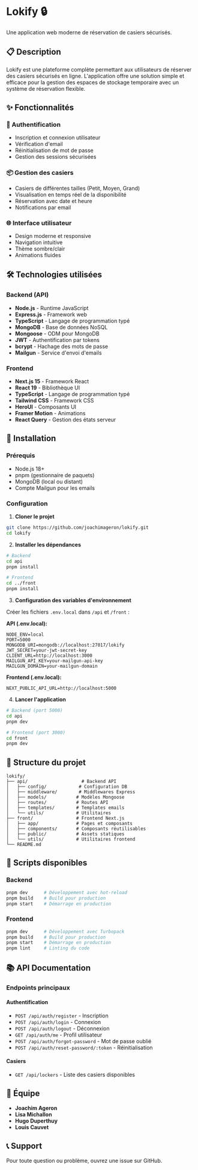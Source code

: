 # Lokify 🔒

Une application web moderne de réservation de casiers sécurisés.

## 📋 Description

Lokify est une plateforme complète permettant aux utilisateurs de réserver des casiers sécurisés en ligne. L'application offre une solution simple et efficace pour la gestion des espaces de stockage temporaire avec un système de réservation flexible.

## ✨ Fonctionnalités

### 🔐 Authentification

- Inscription et connexion utilisateur
- Vérification d'email
- Réinitialisation de mot de passe
- Gestion des sessions sécurisées

### 📦 Gestion des casiers

- Casiers de différentes tailles (Petit, Moyen, Grand)
- Visualisation en temps réel de la disponibilité
- Réservation avec date et heure
- Notifications par email

### 🌐 Interface utilisateur

- Design moderne et responsive
- Navigation intuitive
- Thème sombre/clair
- Animations fluides

## 🛠️ Technologies utilisées

### Backend (API)

- **Node.js** - Runtime JavaScript
- **Express.js** - Framework web
- **TypeScript** - Langage de programmation typé
- **MongoDB** - Base de données NoSQL
- **Mongoose** - ODM pour MongoDB
- **JWT** - Authentification par tokens
- **bcrypt** - Hachage des mots de passe
- **Mailgun** - Service d'envoi d'emails

### Frontend

- **Next.js 15** - Framework React
- **React 19** - Bibliothèque UI
- **TypeScript** - Langage de programmation typé
- **Tailwind CSS** - Framework CSS
- **HeroUI** - Composants UI
- **Framer Motion** - Animations
- **React Query** - Gestion des états serveur

## 🚀 Installation

### Prérequis

- Node.js 18+
- pnpm (gestionnaire de paquets)
- MongoDB (local ou distant)
- Compte Mailgun pour les emails

### Configuration

1. **Cloner le projet**

```bash
git clone https://github.com/joachimageron/lokify.git
cd lokify
```

2. **Installer les dépendances**

```bash
# Backend
cd api
pnpm install

# Frontend
cd ../front
pnpm install
```

3. **Configuration des variables d'environnement**

Créer les fichiers `.env.local` dans `/api` et `/front` :

**API (.env.local):**

```env
NODE_ENV=local
PORT=5000
MONGODB_URI=mongodb://localhost:27017/lokify
JWT_SECRET=your-jwt-secret-key
CLIENT_URL=http://localhost:3000
MAILGUN_API_KEY=your-mailgun-api-key
MAILGUN_DOMAIN=your-mailgun-domain
```

**Frontend (.env.local):**

```env
NEXT_PUBLIC_API_URL=http://localhost:5000
```

4. **Lancer l'application**

```bash
# Backend (port 5000)
cd api
pnpm dev

# Frontend (port 3000)
cd front
pnpm dev
```

## 📁 Structure du projet

```
lokify/
├── api/                    # Backend API
│   ├── config/            # Configuration DB
│   ├── middleware/        # Middlewares Express
│   ├── models/           # Modèles Mongoose
│   ├── routes/           # Routes API
│   ├── templates/        # Templates emails
│   └── utils/            # Utilitaires
├── front/                # Frontend Next.js
│   ├── app/              # Pages et composants
│   ├── components/       # Composants réutilisables
│   ├── public/           # Assets statiques
│   └── utils/            # Utilitaires frontend
└── README.md
```

## 🔧 Scripts disponibles

### Backend

```bash
pnpm dev      # Développement avec hot-reload
pnpm build    # Build pour production
pnpm start    # Démarrage en production
```

### Frontend

```bash
pnpm dev      # Développement avec Turbopack
pnpm build    # Build pour production
pnpm start    # Démarrage en production
pnpm lint     # Linting du code
```

## 📚 API Documentation

### Endpoints principaux

#### Authentification

- `POST /api/auth/register` - Inscription
- `POST /api/auth/login` - Connexion
- `POST /api/auth/logout` - Déconnexion
- `GET /api/auth/me` - Profil utilisateur
- `POST /api/auth/forgot-password` - Mot de passe oublié
- `POST /api/auth/reset-password/:token` - Réinitialisation

#### Casiers

- `GET /api/lockers` - Liste des casiers disponibles


## 👥 Équipe

- **Joachim Ageron** 
- **Lisa Michallon** 
- **Hugo Duperthuy**
- **Louis Cauvet** 

## 📞 Support

Pour toute question ou problème, ouvrez une issue sur GitHub.

